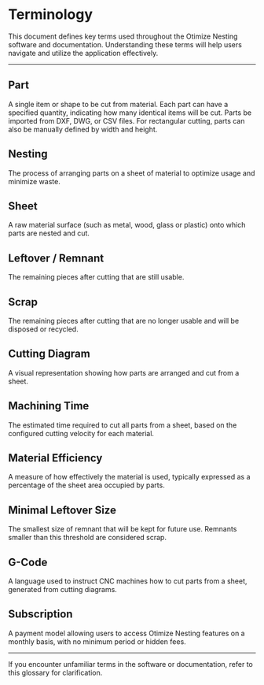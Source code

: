 # Terminology

This document defines key terms used throughout the Otimize Nesting software and documentation. Understanding these terms will help users navigate and utilize the application effectively.

---

## Part
A single item or shape to be cut from material. Each part can have a specified quantity, indicating how many identical items will be cut. Parts be imported from DXF, DWG, or CSV files. For rectangular cutting, parts can also be manually defined by width and height.

## Nesting
The process of arranging parts on a sheet of material to optimize usage and minimize waste.

## Sheet
A raw material surface (such as metal, wood, glass or plastic) onto which parts are nested and cut.

## Leftover / Remnant
The remaining pieces after cutting that are still usable.

## Scrap
The remaining pieces after cutting that are no longer usable and will be disposed or recycled.

## Cutting Diagram
A visual representation showing how parts are arranged and cut from a sheet.

## Machining Time
The estimated time required to cut all parts from a sheet, based on the configured cutting velocity for each material.

## Material Efficiency
A measure of how effectively the material is used, typically expressed as a percentage of the sheet area occupied by parts.

## Minimal Leftover Size
The smallest size of remnant that will be kept for future use. Remnants smaller than this threshold are considered scrap.

## G-Code
A language used to instruct CNC machines how to cut parts from a sheet, generated from cutting diagrams.

## Subscription
A payment model allowing users to access Otimize Nesting features on a monthly basis, with no minimum period or hidden fees.

---

If you encounter unfamiliar terms in the software or documentation, refer to this glossary for clarification.